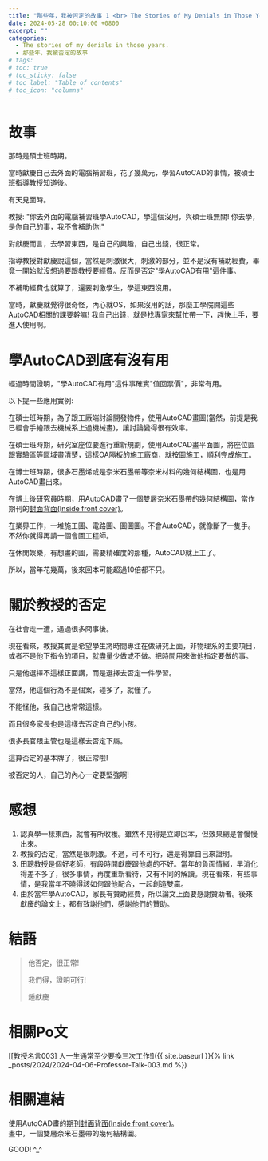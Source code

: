 ```yaml
---
title: "那些年，我被否定的故事 1 <br> The Stories of My Denials in Those Years. 1"
date: 2024-05-28 00:10:00 +0800
excerpt: ""
categories:
  - The stories of my denials in those years.
  - 那些年，我被否定的故事
# tags:
# toc: true
# toc_sticky: false
# toc_label: "Table of contents"
# toc_icon: "columns"
---
```


# 故事

那時是碩士班時期。

當時獻慶自己去外面的電腦補習班，花了幾萬元，學習AutoCAD的事情，被碩士班指導教授知道後。

有天見面時。

教授: "你去外面的電腦補習班學AutoCAD，學這個沒用，與碩士班無關! 你去學，是你自己的事，我不會補助你!"

對獻慶而言，去學習東西，是自己的興趣，自己出錢，很正常。

指導教授對獻慶說這個，當然是刺激很大，刺激的部分，並不是沒有補助經費，畢竟一開始就沒想過要跟教授要經費。反而是否定"學AutoCAD有用"這件事。

不補助經費也就算了，還要刺激學生，學這東西沒用。

當時，獻慶就覺得很奇怪，內心就OS，如果沒用的話，那麼工學院開這些AutoCAD相關的課要幹嘛! 我自己出錢，就是找專家來幫忙帶一下，趕快上手，要進入使用啊。

# 學AutoCAD到底有沒有用

經過時間證明，"學AutoCAD有用"這件事確實"值回票價"，非常有用。

以下提一些應用實例:

在碩士班時期，為了跟工廠端討論開發物件，使用AutoCAD畫圖(當然，前提是我已經會手繪跟去機械系上過機械畫)，讓討論變得很有效率。

在碩士班時期，研究室座位要進行重新規劃，使用AutoCAD畫平面圖，將座位區跟實驗區等區域畫清楚，這樣OA隔板的施工廠商，就按圖施工，順利完成施工。

在博士班時期，很多石墨烯或是奈米石墨帶等奈米材料的幾何結構圖，也是用AutoCAD畫出來。

在博士後研究員時期，用AutoCAD畫了一個雙層奈米石墨帶的幾何結構圖，當作期刊的[封面背面(Inside front cover)](https://doi.org/10.1039/C6CP90065H)。

在業界工作，一堆施工圖、電路圖、圖圖圖。不會AutoCAD，就像斷了一隻手。不然你就得再請一個會圖工程師。

在休閒娛樂，有想畫的圖，需要精確度的那種，AutoCAD就上工了。

所以，當年花幾萬，後來回本可能超過10倍都不只。

# 關於教授的否定

在社會走一遭，遇過很多冏事後。

現在看來，教授其實是希望學生將時間專注在做研究上面，非物理系的主要項目，或者不是他下指令的項目，就盡量少做或不做。把時間用來做他指定要做的事。

只是他選擇不這樣正面講，而是選擇去否定一件學習。

當然，他這個行為不是個案，碰多了，就懂了。

不能怪他，我自己也常常這樣。

而且很多家長也是這樣去否定自己的小孩。

很多長官跟主管也是這樣去否定下屬。

這算否定的基本牌了，很正常啦!

被否定的人，自己的內心一定要堅強啊!

# 感想

1. 認真學一樣東西，就會有所收穫。雖然不見得是立即回本，但效果總是會慢慢出來。
2. 教授的否定，當然是很刺激。不過，可不可行，還是得靠自己來證明。
3. 田聰教授是個好老師，有段時間獻慶跟他處的不好。當年的負面情緒，早消化得差不多了，很多事情，再度重新看待，又有不同的解讀。現在看來，有些事情，是我當年不曉得該如何跟他配合，一起創造雙贏。
4. 由於當年學AutoCAD，家長有贊助經費，所以論文上面要感謝贊助者。後來獻慶的論文上，都有致謝他們，感謝他們的贊助。

# 結語

> 他否定，很正常!
> 
> 我們得，證明可行!
> 
> 鍾獻慶

# 相關Po文

[[教授名言003] 人一生通常至少要換三次工作!]({{ site.baseurl }}{% link _posts/2024/2024-04-06-Professor-Talk-003.md %})

# 相關連結

使用AutoCAD畫的[期刊封面背面(Inside front cover)](https://doi.org/10.1039/C6CP90065H)。  
畫中，一個雙層奈米石墨帶的幾何結構圖。

GOOD! ^_^
